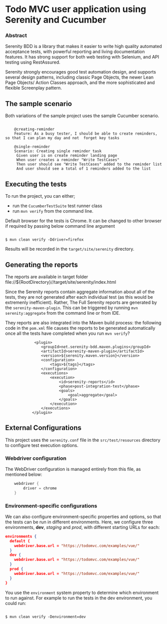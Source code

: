 # Todo MVC user application using Serenity and Cucumber

### Abstract

Serenity BDD is a library that makes it easier to write high quality automated acceptance tests, with powerful reporting and living documentation features. It has strong support for both web testing with Selenium, and API testing using RestAssured.

Serenity strongly encourages good test automation design, and supports several design patterns, including classic Page Objects, the newer Lean Page Objects/ Action Classes approach, and the more sophisticated and flexible Screenplay pattern.

## The sample scenario
Both variations of the sample project uses the sample Cucumber scenario.

```Gherkin language

	@creating-reminder
	Feature: As a busy tester, I should be able to create reminders, so that I can plan my day and not 	forget key tasks

  	@single-reminder
  	Scenario: Creating single reminder task
     Given user is on create reminder landing page
     When user creates a reminder "Write TestCases"
     Then user should see "Write TestCases" added to the reminder list
     And user should see a total of 1 reminders added to the list

```

## Executing the tests
To run the  project, you can either;
 * run the `CucumberTestSuite` test runner class
 * run `mvn verify` from the command line.

Default browser for the tests is Chrome. It can be changed to other browser if required by passing below command line argument

```mvn command

$ mvn clean verify -Ddriver=firefox

```
Results will be recorded in the `target/site/serenity` directory.

## Generating the reports

The reports are available in target folder file://${RootDirectory}//target/site/serenity/index.html

Since the Serenity reports contain aggregate information about all of the tests, they are not generated after each individual test (as this would be extremenly inefficient). Rather, The Full Serenity reports are generated by the `serenity-maven-plugin`. This can be triggered by running `mvn serenity:aggregate` from the command line or from IDE.

They reports are also integrated into the Maven build process: the following code in the `pom.xml` file causes the reports to be generated automatically once all the tests have completed when you run `mvn verify`?

```
             <plugin>
                <groupId>net.serenity-bdd.maven.plugins</groupId>
                <artifactId>serenity-maven-plugin</artifactId>
                <version>${serenity.maven.version}</version>
                <configuration>
                    <tags>${tags}</tags>
                </configuration>
                <executions>
                    <execution>
                        <id>serenity-reports</id>
                        <phase>post-integration-test</phase>
                        <goals>
                            <goal>aggregate</goal>
                        </goals>
                    </execution>
                </executions>
            </plugin>
```

## External Configurations

This project uses the `serenity.conf` file in the `src/test/resources` directory to configure test execution options.  
### Webdriver configuration
The WebDriver configuration is managed entirely from this file, as mentioned below:

```java
	webdriver {
    	driver = chrome
	}

```


### Environment-specific configurations
We can also configure environment-specific properties and options, so that the tests can be run in different environments. Here, we configure three environments, __dev__, _staging_ and _prod_, with different starting URLs for each:

```json
environments {
  default {
    webdriver.base.url = "https://todomvc.com/examples/vue/"
  }
  dev {
    webdriver.base.url = "https://todomvc.com/examples/vue/"
  }
  prod {
    webdriver.base.url = "https://todomvc.com/examples/vue/"
  }
}
```

You use the `environment` system property to determine which environment to run against. For example to run the tests in the dev environment, you could run:

```mvn command

$ mvn clean verify -Denvironment=dev

```
